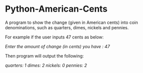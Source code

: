 # Python-American-Cents
A program to show the change (given in American cents) into coin denominations,
such as quarters, dimes, nickels and pennies.

For example if the user inputs 47 cents as below:

*Enter the amount of change (in cents) you have : 47*

Then program will output the following:

*quarters: 1
dimes: 2
nickels: 0
pennies: 2*
